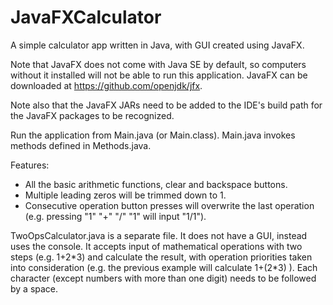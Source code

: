 # JavaFXCalculator
A simple calculator app written in Java, with GUI created using JavaFX.

Note that JavaFX does not come with Java SE by default, so computers without it installed will not be able to run this application. JavaFX can be downloaded at https://github.com/openjdk/jfx.

Note also that the JavaFX JARs need to be added to the IDE's build path for the JavaFX packages to be recognized.


Run the application from Main.java (or Main.class).
Main.java invokes methods defined in Methods.java.

Features:
- All the basic arithmetic functions, clear and backspace buttons.
- Multiple leading zeros will be trimmed down to 1.
- Consecutive operation button presses will overwrite the last operation (e.g. pressing "1" "+" "/" "1" will input "1/1").



TwoOpsCalculator.java is a separate file. It does not have a GUI, instead uses the console. It accepts input of mathematical operations with two steps (e.g. 1+2\*3) and calculate the result, with operation priorities taken into consideration (e.g. the previous example will calculate 1+(2\*3) ). Each character (except numbers with more than one digit) needs to be followed by a space.
